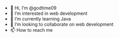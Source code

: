 - 👋 Hi, I’m @godtime09
- 👀 I’m interested in web development
- 🌱 I’m currently learning Java
- 💞️ I’m looking to collaborate on web development
- 📫 How to reach me 

<!---
godtime09/godtime09 is a ✨ special ✨ repository because its `README.md` (this file) appears on your GitHub profile.
You can click the Preview link to take a look at your changes.
--->
